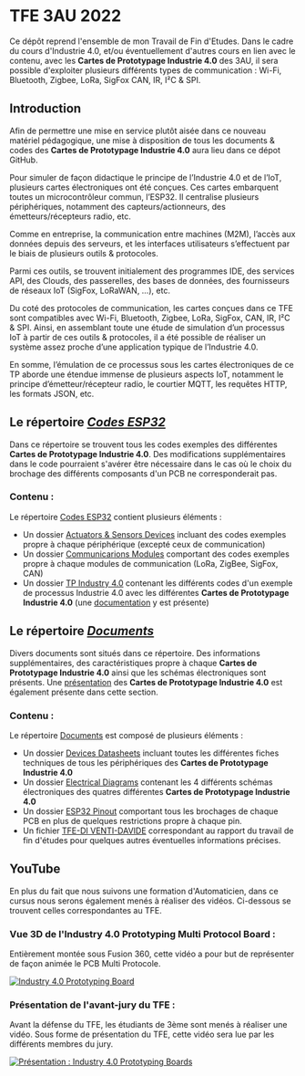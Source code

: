 # TFE 3AU 2022
Ce dépôt reprend l'ensemble de mon Travail de Fin d'Etudes. Dans le cadre du cours d'Industrie 4.0, et/ou éventuellement d'autres cours en lien avec le contenu, avec les **Cartes de Prototypage Industrie 4.0** des 3AU, il sera possible d'exploiter plusieurs différents types de communication : Wi-Fi, Bluetooth, Zigbee, LoRa, SigFox CAN, IR, I²C & SPI.

## Introduction
Afin de permettre une mise en service plutôt aisée dans ce nouveau matériel pédagogique, une mise à disposition de tous les documents & codes des **Cartes de Prototypage Industrie 4.0** aura lieu dans ce dépot GitHub.

Pour simuler de façon didactique le principe de l’Industrie 4.0 et de l’IoT, plusieurs cartes électroniques ont été conçues.
Ces cartes embarquent toutes un microcontrôleur commun, l’ESP32. Il centralise plusieurs périphériques, notamment des capteurs/actionneurs, des émetteurs/récepteurs radio, etc.

Comme en entreprise, la communication entre machines (M2M), l’accès aux données depuis des serveurs, et les interfaces utilisateurs s’effectuent par le biais de plusieurs outils & protocoles.

Parmi ces outils, se trouvent initialement des programmes IDE, des services API, des Clouds, des passerelles, des bases de données, des fournisseurs de réseaux IoT (SigFox, LoRaWAN, …), etc.

Du coté des protocoles de communication, les cartes conçues dans ce TFE sont compatibles avec Wi-Fi, Bluetooth, Zigbee, LoRa, SigFox, CAN, IR, I²C & SPI.
Ainsi, en assemblant toute une étude de simulation d’un processus IoT à partir de ces outils & protocoles, il a été possible de réaliser un système assez proche d’une application typique de l’Industrie 4.0.

En somme, l’émulation de ce processus sous les cartes électroniques de ce TP aborde une étendue immense de plusieurs aspects IoT, notamment le principe d’émetteur/récepteur radio, le courtier MQTT, les requêtes HTTP, les formats JSON, etc.

## Le répertoire [*Codes ESP32*](https://github.com/DavideDiVenti/TFE-3AU-2022/tree/master/Codes%20ESP32)
Dans ce répertoire se trouvent tous les codes exemples des différentes **Cartes de Prototypage Industrie 4.0**. Des modifications supplémentaires dans le code pourraient s'avérer être nécessaire dans le cas où le choix du brochage des différents composants d'un PCB ne corresponderait pas.

### Contenu :
Le répertoire [Codes ESP32](https://github.com/DavideDiVenti/TFE-3AU-2022/tree/master/Codes%20ESP32) contient plusieurs éléments :
* Un dossier [Actuators & Sensors Devices](https://github.com/DavideDiVenti/TFE-3AU-2022/tree/master/Codes%20ESP32/Actuators%20%26%20Sensors%20Devices) incluant des codes exemples propre à chaque périphérique (excepté ceux de communication)
* Un dossier [Communicarions Modules](https://github.com/DavideDiVenti/TFE-3AU-2022/tree/master/Codes%20ESP32/Communications%20Modules) comportant des codes exemples propre à chaque modules de communication (LoRa, ZigBee, SigFox, CAN)
* Un dossier [TP Industry 4.0](https://github.com/DavideDiVenti/TFE-3AU-2022/tree/master/Codes%20ESP32/TP%20Industry%204.0) contenant les différents codes d'un exemple de processus Industrie 4.0 avec les différentes **Cartes de Prototypage Industrie 4.0** (une [documentation](https://github.com/DavideDiVenti/TFE-3AU-2022/tree/master/Codes%20ESP32/TP%20Industry%204.0#tp-industry-40) y est présente)

## Le répertoire [*Documents*](https://github.com/DavideDiVenti/TFE-3AU-2022/tree/master/Documents)
Divers documents sont situés dans ce répertoire. Des informations supplémentaires, des caractéristiques propre à chaque **Cartes de Prototypage Industrie 4.0** ainsi que les schémas électroniques sont présents. Une [présentation](https://github.com/DavideDiVenti/TFE-3AU-2022/tree/master/Documents#pr%C3%A9sentation-des-cartes-de-prototypage-industrie-40) des **Cartes de Prototypage Industrie 4.0** est également présente dans cette section.

### Contenu :
Le répertoire [Documents](https://github.com/DavideDiVenti/TFE-3AU-2022/tree/master/Documents) est composé de plusieurs éléments :
* Un dossier [Devices Datasheets](https://github.com/DavideDiVenti/TFE-3AU-2022/tree/master/Documents/Devices%20Datasheets) incluant toutes les différentes fiches techniques de tous les périphériques des **Cartes de Prototypage Industrie 4.0**
* Un dossier [Electrical Diagrams](https://github.com/DavideDiVenti/TFE-3AU-2022/tree/master/Documents/Electrical%20Diagrams) contenant les 4 différents schémas électroniques des quatres différentes **Cartes de Prototypage Industrie 4.0**
* Un dossier [ESP32 Pinout](https://github.com/DavideDiVenti/TFE-3AU-2022/tree/master/Documents/ESP32%20Pinout) comportant tous les brochages de chaque PCB en plus de quelques restrictions propre à chaque pin.
* Un fichier [TFE-DI VENTI-DAVIDE](https://github.com/DavideDiVenti/TFE-3AU-2022/blob/master/Documents/TFE-DI%20VENTI-DAVIDE.pdf) correspondant au rapport du travail de fin d'études pour quelques autres éventuelles informations précises.

## YouTube
En plus du fait que nous suivons une formation d'Automaticien, dans ce cursus nous serons également menés à réaliser des vidéos. Ci-dessous se trouvent celles correspondantes au TFE.

### Vue 3D de l'Industry 4.0 Prototyping Multi Protocol Board :
Entièrement montée sous Fusion 360, cette vidéo a pour but de représenter de façon animée le PCB Multi Protocole.

[![Industry 4.0 Prototyping Board](https://yt-embed.herokuapp.com/embed?v=wpZFFHDfnJo)](https://www.youtube.com/watch?v=wpZFFHDfnJo "Industry 4.0 Prototyping Board")

### Présentation de l'avant-jury du TFE :
Avant la défense du TFE, les étudiants de 3ème sont menés à réaliser une vidéo. Sous forme de présentation du TFE, cette vidéo sera lue par les différents membres du jury.

[![Présentation : Industry 4.0 Prototyping Boards](https://yt-embed.herokuapp.com/embed?v=T3gv6wTp_2M)](https://www.youtube.com/watch?v=T3gv6wTp_2M "Présentation : Industry 4.0 Prototyping Boards")
